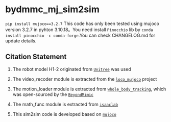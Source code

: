 # bydmmc_mj_sim2sim
`pip install mujoco==3.2.7` This code has only been tested using mujoco version 3.2.7 in pyhton 3.10.18。You need install `Pinocchio` lib by `conda install pinocchio -c conda-forge`.You can check CHANGELOG.md for update details.
## Citation Statement
1. The robot model H1-2 originated from [`Unitree`](https://www.unitree.com/) was used

2. The video_recoder module is extracted from the [`loco_mujoco`](https://github.com/robfiras/loco-mujoco.git) project

3. The motion_loader module is extracted from [`whole_body_tracking`](https://github.com/HybridRobotics/whole_body_tracking.git), which was open-sourced by the [`BeyondMimic`](https://beyondmimic.github.io/)

4. The math_func module is extracted from [`isaaclab`](https://developer.nvidia.com/isaac/lab)

5. This sim2sim code is developed based on [`mujoco`](https://mujoco.readthedocs.io/en/stable/overview.html)

